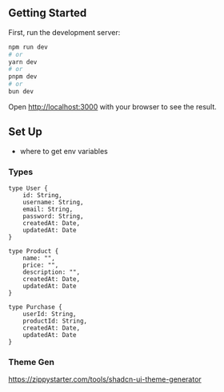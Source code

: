## Getting Started

First, run the development server:

```bash
npm run dev
# or
yarn dev
# or
pnpm dev
# or
bun dev
```

Open [http://localhost:3000](http://localhost:3000) with your browser to see the result.

## Set Up

- where to get env variables

### Types

```
type User {
    id: String,
    username: String,
    email: String,
    password: String,
    createdAt: Date,
    updatedAt: Date
}

type Product {
    name: "",
    price: "",
    description: "",
    createdAt: Date,
    updatedAt: Date
}

type Purchase {
    userId: String,
    productId: String,
    createdAt: Date,
    updatedAt: Date
}
```

### Theme Gen

https://zippystarter.com/tools/shadcn-ui-theme-generator
